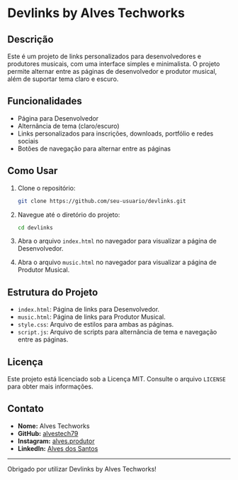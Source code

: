 # Devlinks by Alves Techworks

## Descrição

Este é um projeto de links personalizados para desenvolvedores e produtores musicais, com uma interface simples e minimalista. O projeto permite alternar entre as páginas de desenvolvedor e produtor musical, além de suportar tema claro e escuro.

## Funcionalidades

- Página para Desenvolvedor
- Alternância de tema (claro/escuro)
- Links personalizados para inscrições, downloads, portfólio e redes sociais
- Botões de navegação para alternar entre as páginas

## Como Usar

1. Clone o repositório:
    ```sh
    git clone https://github.com/seu-usuario/devlinks.git
    ```

2. Navegue até o diretório do projeto:
    ```sh
    cd devlinks
    ```

3. Abra o arquivo `index.html` no navegador para visualizar a página de Desenvolvedor.

4. Abra o arquivo `music.html` no navegador para visualizar a página de Produtor Musical.

## Estrutura do Projeto

- `index.html`: Página de links para Desenvolvedor.
- `music.html`: Página de links para Produtor Musical.
- `style.css`: Arquivo de estilos para ambas as páginas.
- `script.js`: Arquivo de scripts para alternância de tema e navegação entre as páginas.

## Licença

Este projeto está licenciado sob a Licença MIT. Consulte o arquivo `LICENSE` para obter mais informações.

## Contato

- **Nome:** Alves Techworks
- **GitHub:** [alvestech79](https://github.com/alvestech79)
- **Instagram:** [alves.produtor](https://www.instagram.com/alves.produtor/)
- **LinkedIn:** [Alves dos Santos](https://www.linkedin.com/in/alves-alves-dos-santos-383394336/)

---

Obrigado por utilizar Devlinks by Alves Techworks!
